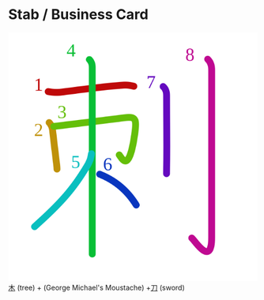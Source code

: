 # Stab / Business Card
![刺](../kanji-colorize/523a.svg)
[木](木.md) (tree) + (George Michael's Moustache) +[刀](刀.md) (sword) 